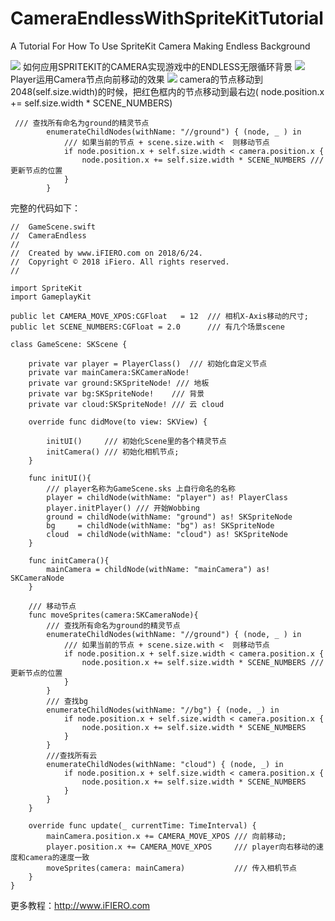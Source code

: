 # CameraEndlessWithSpriteKitTutorial
A Tutorial For How To Use SpriteKit Camera Making Endless Background 

<img src="https://upload-images.jianshu.io/upload_images/3896436-5ea7bb7aff8f1660.gif?imageMogr2/auto-orient/strip%7CimageView2/2/w/700">
如何应用SPRITEKIT的CAMERA实现游戏中的ENDLESS无限循环背景

<img src="http://www.ifiero.com/wp-content/uploads/2018/06/wobbing.png">
Player运用Camera节点向前移动的效果

<img src="https://upload-images.jianshu.io/upload_images/3896436-229fb278525be6c3.png?imageMogr2/auto-orient/">
camera的节点移动到2048(self.size.width)的时候，把红色框内的节点移动到最右边( node.position.x += self.size.width * SCENE_NUMBERS)

```
 /// 查找所有命名为ground的精灵节点
        enumerateChildNodes(withName: "//ground") { (node, _ ) in
            /// 如果当前的节点 + scene.size.with <  则移动节点
            if node.position.x + self.size.width < camera.position.x {
                node.position.x += self.size.width * SCENE_NUMBERS /// 更新节点的位置
            }
        }
```
        
完整的代码如下：

```
//  GameScene.swift
//  CameraEndless
//
//  Created by www.iFIERO.com on 2018/6/24.
//  Copyright © 2018 iFiero. All rights reserved.
//

import SpriteKit
import GameplayKit

public let CAMERA_MOVE_XPOS:CGFloat   = 12  /// 相机X-Axis移动的尺寸;
public let SCENE_NUMBERS:CGFloat = 2.0      /// 有几个场景scene

class GameScene: SKScene {
    
    private var player = PlayerClass()  /// 初始化自定义节点
    private var mainCamera:SKCameraNode!
    private var ground:SKSpriteNode! /// 地板
    private var bg:SKSpriteNode!    /// 背景
    private var cloud:SKSpriteNode! /// 云 cloud
    
    override func didMove(to view: SKView) {
        
        initUI()     /// 初始化Scene里的各个精灵节点
        initCamera() /// 初始化相机节点;
    }
    
    func initUI(){
        /// player名称为GameScene.sks 上自行命名的名称
        player = childNode(withName: "player") as! PlayerClass
        player.initPlayer() /// 开始Wobbing
        ground = childNode(withName: "ground") as! SKSpriteNode
        bg     = childNode(withName: "bg") as! SKSpriteNode
        cloud  = childNode(withName: "cloud") as! SKSpriteNode
    }
    
    func initCamera(){
        mainCamera = childNode(withName: "mainCamera") as! SKCameraNode
    }
    
    /// 移动节点
    func moveSprites(camera:SKCameraNode){
        /// 查找所有命名为ground的精灵节点
        enumerateChildNodes(withName: "//ground") { (node, _ ) in
            /// 如果当前的节点 + scene.size.with <  则移动节点
            if node.position.x + self.size.width < camera.position.x {
                node.position.x += self.size.width * SCENE_NUMBERS /// 更新节点的位置
            }
        }
        /// 查找bg
        enumerateChildNodes(withName: "//bg") { (node, _) in
            if node.position.x + self.size.width < camera.position.x {
                node.position.x += self.size.width * SCENE_NUMBERS
            }
        }
        ///查找所有云
        enumerateChildNodes(withName: "cloud") { (node, _) in
            if node.position.x + self.size.width < camera.position.x {
                node.position.x += self.size.width * SCENE_NUMBERS 
            }
        }
    }
    
    override func update(_ currentTime: TimeInterval) {
        mainCamera.position.x += CAMERA_MOVE_XPOS /// 向前移动;
        player.position.x += CAMERA_MOVE_XPOS     /// player向右移动的速度和camera的速度一致
        moveSprites(camera: mainCamera)           /// 传入相机节点
    }
}
```

更多教程：http://www.iFIERO.com
